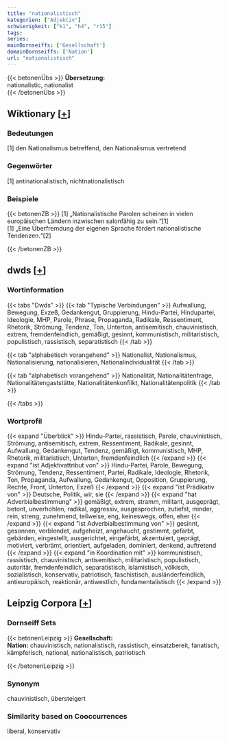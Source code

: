 ```yaml
---
title: "nationalistisch"
kategorien: ["Adjektiv"]
schwierigkeit: ["k1", "h4", "r15"]
tags:
series:
mainDornseiffs: ['Gesellschaft']
domainDornseiffs: ['Nation']
url: "nationalistisch"
---
```


{{< betonenÜbs >}}
**Übersetzung:**  
nationalistic, nationalist  
{{< /betonenÜbs >}}

## Wiktionary [[+](https://de.wiktionary.org/wiki/nationalistisch)]

### Bedeutungen
[1] den Nationalismus betreffend, den Nationalismus vertretend  

### Gegenwörter
[1] antinationalistisch, nichtnationalistisch  

### Beispiele
{{< betonenZB >}}
[1] „Nationalistische Parolen scheinen in vielen europäischen Ländern inzwischen salonfähig zu sein.“[1]  
[1] „Eine Überfremdung der eigenen Sprache fördert nationalistische Tendenzen.“[2]  

{{< /betonenZB >}}


## dwds [[+](https://www.dwds.de/wb/nationalistisch)]

### Wortinformation
{{< tabs "Dwds" >}}
{{< tab "Typische Verbindungen" >}}
Aufwallung, Bewegung, Exzeß, Gedankengut, Gruppierung, Hindu-Partei, Hindupartei, Ideologie, MHP, Parole, Phrase, Propaganda, Radikale, Ressentiment, Rhetorik, Strömung, Tendenz, Ton, Unterton, antisemitisch, chauvinistisch, extrem, fremdenfeindlich, gemäßigt, gesinnt, kommunistisch, militaristisch, populistisch, rassistisch, separatistisch
{{< /tab >}}

{{< tab "alphabetisch vorangehend" >}}
Nationalist, Nationalismus, Nationalisierung, nationalisieren, Nationalindividualität
{{< /tab >}}

{{< tab "alphabetisch vorangehend" >}}
Nationalität, Nationalitätenfrage, Nationalitätengaststätte, Nationalitätenkonflikt, Nationalitätenpolitik
{{< /tab >}}

{{< /tabs >}}

### Wortprofil
{{< expand "Überblick" >}} Hindu-Partei, rassistisch, Parole, chauvinistisch, Strömung, antisemitisch, extrem, Ressentiment, Radikale, gesinnt, Aufwallung, Gedankengut, Tendenz, gemäßigt, kommunistisch, MHP, Rhetorik, militaristisch, Unterton, fremdenfeindlich {{< /expand >}}
{{< expand "ist Adjektivattribut von" >}} Hindu-Partei, Parole, Bewegung, Strömung, Tendenz, Ressentiment, Partei, Radikale, Ideologie, Rhetorik, Ton, Propaganda, Aufwallung, Gedankengut, Opposition, Gruppierung, Rechte, Front, Unterton, Exzeß {{< /expand >}}
{{< expand "ist Prädikativ von" >}} Deutsche, Politik, wir, sie {{< /expand >}}
{{< expand "hat Adverbialbestimmung" >}} gemäßigt, extrem, stramm, militant, ausgeprägt, betont, unverhohlen, radikal, aggressiv, ausgesprochen, zutiefst, minder, rein, streng, zunehmend, teilweise, eng, keineswegs, offen, eher {{< /expand >}}
{{< expand "ist Adverbialbestimmung von" >}} gesinnt, gesonnen, verblendet, aufgeheizt, angehaucht, gestimmt, gefärbt, gebärden, eingestellt, ausgerichtet, eingefärbt, akzentuiert, geprägt, motiviert, verbrämt, orientiert, aufgeladen, dominiert, denkend, auftretend {{< /expand >}}
{{< expand "in Koordination mit" >}} kommunistisch, rassistisch, chauvinistisch, antisemitisch, militaristisch, populistisch, autoritär, fremdenfeindlich, separatistisch, islamistisch, völkisch, sozialistisch, konservativ, patriotisch, faschistisch, ausländerfeindlich, antieuropäisch, reaktionär, antiwestlich, fundamentalistisch {{< /expand >}}

## Leipzig Corpora [[+](https://corpora.uni-leipzig.de/en/res?word=nationalistisch&corpusId=deu_newscrawl-public_2018)]

### Dornseiff Sets
{{< betonenLeipzig >}}
**Gesellschaft:**  
**Nation:** chauvinistisch, nationalistisch, rassistisch, einsatzbereit, fanatisch, kämpferisch, national, nationalistisch, patriotisch  

{{< /betonenLeipzig >}}

### Synonym
chauvinistisch, übersteigert


### Similarity based on Cooccurrences
liberal, konservativ

